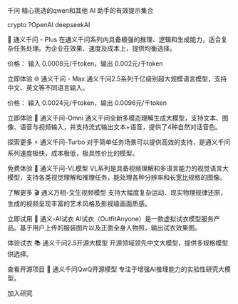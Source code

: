 千问
精心挑选的qwen和其他 AI 助手的有效提示集合

crypto ?OpenAI deepseekAI 

🚀 通义千问 - Plus
在通义千问系列内具备极强的推理、逻辑和生成能力，适合复杂任务处理。为企业在效果、速度及成本上，提供均衡选择。

价格： 输入 0.0008元/千token，输出 0.002元/千token

立即体验
🌐 通义千问 - Max
通义千问2.5系列千亿级别超大规模语言模型，支持中文、英文等不同语言输入。

价格： 输入 0.0024元/千token，输出 0.0096元/千token

立即体验
🎥 通义千问-Omni
通义千问全新多模态理解生成大模型，支持文本、图像、语音与视频输入，并支持流式输出文本+语音，提供了4种自然对话音色。

探索更多
⚡ 通义千问-Turbo
对于简单任务场景可以提供高效的支持，是通义千问系列速度极快，成本极低，极具性价比的模型。

免费体验
📸 通义千问-VL模型
VL系列是具备视频理解和多语言能力的视觉语言大模型，支持各类视觉理解和推理任务，能处理各种分辨率和长宽比规格的图像。

了解更多
🎬 通义万相-文生视频模型
支持大幅度复杂运动、现实物理规律还原，生成的视频呈现丰富的艺术风格及影视级画面质感。

立即试用
👗 通义-AI试衣
AI试衣（OutfitAnyone）是一款虚拟试衣模型服务产品。基于用户上传的服装图片以及正面全身人物照，输出试衣效果图。

体验试衣
📚 通义千问2.5开源大模型
开源领域领先中文大模型，提供多规格模型供选择。

查看开源项目
🔬 通义千问QwQ开源模型
专注于增强AI推理能力的实验性研究大模型。

加入研究
